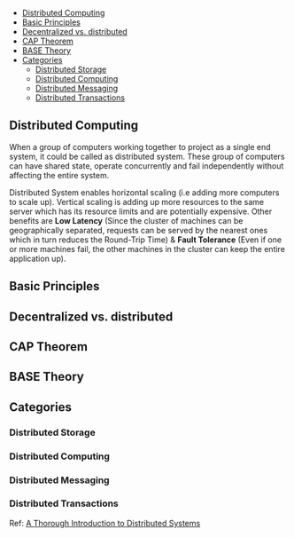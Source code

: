 - [Distributed Computing](#distributed-computing)
- [Basic Principles](#basic-principles)
- [Decentralized vs. distributed](#decentralized-vs-distributed)
- [CAP Theorem](#cap-theorem)
- [BASE Theory](#base-theory)
- [Categories](#categories)
  - [Distributed Storage](#distributed-storage)
  - [Distributed Computing](#distributed-computing-1)
  - [Distributed Messaging](#distributed-messaging)
  - [Distributed Transactions](#distributed-transactions)

## Distributed Computing
When a group of computers working together to project as a single end system, it could be called as distributed system. These group of computers can have shared state, operate concurrently and fail independently without affecting the entire system. 

Distributed System enables horizontal scaling (i.e adding more computers to scale up). Vertical scaling is adding up more resources to the same server which has its resource limits and are potentially expensive. Other benefits are **Low Latency** (Since the cluster of machines can be geographically separated, requests can be served by the nearest ones which in turn reduces the Round-Trip Time) & **Fault Tolerance** (Even if one or more machines fail, the other machines in the cluster can keep the entire application up).

## Basic Principles


## Decentralized vs. distributed

## CAP Theorem

## BASE Theory

## Categories

### Distributed Storage
### Distributed Computing
### Distributed Messaging
### Distributed Transactions

Ref: [A Thorough Introduction to Distributed Systems](https://medium.com/better-programming/a-thorough-introduction-to-distributed-systems-3b91562c9b3c)